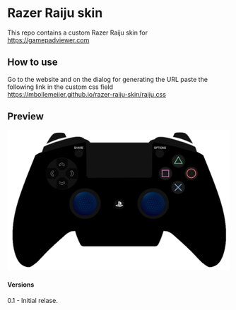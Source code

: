 # Razer Raiju skin   

This repo contains a custom Razer Raiju skin for https://gamepadviewer.com

## How to use   
Go to the website and on the dialog for generating the URL paste the following link in the custom css field   
https://mbollemeijer.github.io/razer-raiju-skin/raiju.css

## Preview

![Alt text](preview.png?raw=true "Preview")

#### Versions

0.1	- Initial relase.

